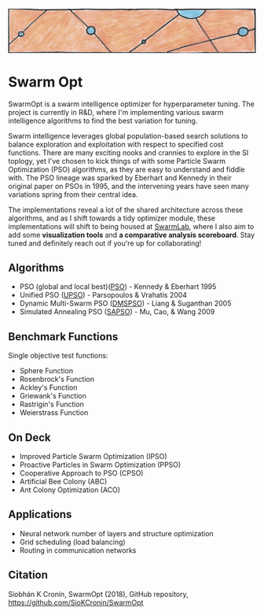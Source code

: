 ![particles](https://github.com/SioKCronin/PSO-baselines/blob/master/common/media/particles.png)

# Swarm Opt

SwarmOpt is a swarm intelligence optimizer for hyperparameter tuning. The project is currently in R&D, where I'm implementing various swarm intelligence algorithms to find the best variation for tuning. 

Swarm intelligence leverages global population-based search solutions to balance exploration and exploitation with respect to specified cost functions. There are many exciting nooks and crannies to explore in the SI toplogy, yet I've chosen to kick things of with some Particle Swarm Optimization (PSO) algorithms, as they are easy to understand and fiddle with. The PSO lineage was sparked by Eberhart and Kennedy in their original paper on PSOs in 1995, and the intervening years have seen many variations spring from their central idea. 

The implementations reveal a lot of the shared architecture across these algorithms, and as I shift towards a tidy optimizer module, these implementations will shift to being housed at [SwarmLab](https://github.com/SioKCronin/SwarmLab), where I also aim to add some **visualization tools** and **a comparative analysis scoreboard**. Stay tuned and definitely reach out if you're up for collaborating!

## Algorithms

* PSO (global and local best)([PSO](https://github.com/SioKCronin/SwarmLab/tree/master/pso)) - Kennedy & Eberhart 1995
* Unified PSO ([UPSO](https://github.com/SioKCronin/PSO-baselines/tree/master/upso)) - Parsopoulos &  Vrahatis 2004
* Dynamic Multi-Swarm PSO ([DMSPSO](https://github.com/SioKCronin/PSO-baselines/tree/master/dmspso)) - Liang & Suganthan 2005
* Simulated Annealing PSO ([SAPSO](https://github.com/SioKCronin/PSO-baselines/tree/master/sapso)) - Mu, Cao, & Wang 2009

## Benchmark Functions

Single objective test functions:
* Sphere Function
* Rosenbrock's Function
* Ackley's Function
* Griewank's Function
* Rastrigin's Function
* Weierstrass Function

## On Deck

* Improved Particle Swarm Optimization (IPSO)
* Proactive Particles in Swarm Optimization (PPSO)
* Cooperative Approach to PSO (CPSO) 
* Artificial Bee Colony (ABC)
* Ant Colony Optimization (ACO)

## Applications

* Neural network number of layers and structure optimization
* Grid scheduling (load balancing)
* Routing in communication networks

## Citation

Siobhán K Cronin, SwarmOpt (2018), GitHub repository, https://github.com/SioKCronin/SwarmOpt
